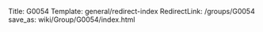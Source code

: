 Title: G0054
Template: general/redirect-index
RedirectLink: /groups/G0054
save_as: wiki/Group/G0054/index.html